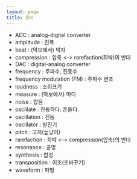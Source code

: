 ```yaml
---
layout: page
title: 용어
---
```


- ADC : analog-digital converter
- amplitude : 진폭
- beat : (악보에서) 박자
- compression : 압축 <-> rarefaction(희박)의 반대
- DAC : digital-analog converter
- frequency : 주파수, 진동수
- frequency modulation (FM) : 주파수 변조
- loudness : 소리크기
- measure : (악보에서) 마디
- noise : 잡음
- oscillate : 진동하다. 흔들다.
- oscillation : 진동
- oscillator : 발진기
- pitch : 고저(높낮이)
- rarefaction : 희박  <-> compression(압축)의 반대
- resonance : 공명
- synthesis : 합성
- transposition : 이조(조바꾸기)
- waveform : 파형
